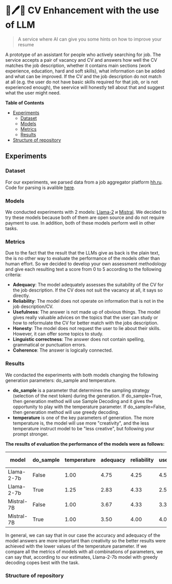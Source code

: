 # 📄🖊️🤖 CV Enhancement with the use of LLM

> A service where AI can give you some hints on how to improve your resume

A prototype of an assistant for people who actively searching for job. The service accepts a pair of vacancy and CV and answers how well the CV matches the job description, whether it contains main sections (work experience, education, hard 
and soft skills), what information can be added and what can be improved. If the CV and the job description do not match at all (e.g. the user do not have basic skills required for that job, or is not experienced enough), the seervice will 
honestly tell about that and suggest what the user might need.

**Table of Contents**
- [Experiments](#experiments)
  - [Dataset](#dataset)
  - [Models](#models)
  - [Metrics](#metrics)
  - [Results](#results)
- [Structure of repository](#structure)

<a name="experiments"></a>
## Experiments

<a name="dataset"></a>
### Dataset
For our experiments, we parsed data from a job aggregator platform [hh.ru](https://hh.ru). Code for parsing is avalible [here](https://github.com/abdullinilgiz/LLMmatch).

### Models

We conducted experiments with 2 models: [Llama-2](https://huggingface.co/meta-llama/Llama-2-7b-chat-hf) и [Mistral](https://huggingface.co/mistralai/Mistral-7B-Instruct-v0.1). We decided to try these models because both of them are open 
source and do not require payment to use. In addition, both of these models perform well in other tasks.

### Metrics
Due to the fact that the result that the LLMs give as back is the plain text, the is no other way to evaluate the performance of the models other than human effort. So we decided to develop your own assessment methodology and give each 
resulting text a score from 0 to 5 according to the following criteria:

- **Adequacy**: The model adequately assesses the suitability of the CV for the job description. If the CV does not suit the vacancy at all, it says so directly.
- **Reliability**: The model does not operate on information that is not in the job description/CV.
- **Usefulness**: The answer is not made up of obvious things. The model gives really valuable advices on the topics that the user can study or how to reformulate the CV for better match with the jobs description.
- **Honesty**: The model does not request the user to lie about their skills. However, it can offer some topics to study.
- **Linguistic correctness**: The answer does not contain spelling, grammatical or punctuation errors.
- **Coherence**: The answer is logically connected.

<a name="results"></a>
### Results
We condacted the experiments with both models changing the following generation parameters: do_sample and temperature.
- **do_sample** is a parameter that determines the sampling strategy (selection of the next token) during the generation. If do_sample=True, then generation method will use Sample Decoding and it gives the opportunity to play with the temperature parameter. If do_sample=False, then generation method will use greedy decoding.
- **temperature** is one of the key parameters of generation. The more temperature is, the model will use more "creativity", and the less temperature instruct model to be "less creative", but following your prompt stronger.

**The results of evaluation the performance of the models were as follows:**

| model     |	do_sample | temperature	| adequacy | reliability | usefulness |	honesty |	linguistic correctness | coherence |
| --------- |	--------- | ----------	| -------- | ----------- | ---------- |	------- |	---------------------- | --------- |
|Llama-2-7b |	False     | 1.00      	| 4.75     | 4.25        | 4.50       |	5.00    |	5.00                   | 4.00      |
|Llama-2-7b |	True      | 1.25      	| 2.83     | 4.33        | 2.50       |	5.00    |	5.00                   | 4.83      |
|Mistral-7B |	False     | 1.00      	| 3.67     | 4.33        | 3.33       |	4.67    |	5.00                   | 4.00      |
|Mistral-7B |	True      | 1.00      	| 3.50     | 4.00        | 4.00       |	5.00    |	5.00                   | 5.00      |

In general, we can say that in our case the accuracy and adequacy of the model answers are more important than creativity so the better results were achieved with the lower values of the temperature parameter. If we compare all the metrics of models with all combinations of parameters, we can say that, according to our estimates, Llama-2-7b model with greedy decoding copes best with the task.

<a name="structure"></a>
### Structure of repository
